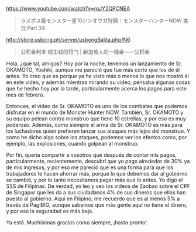 https://www.youtube.com/watch?v=rqJY2QPCNEA

> ラスボス級モンスター星10ジンオウガ狩猟｜モンスターハンターNOW 実況 Part 34

http://store.usbong.ph/server/usbongBalita.php/N6

> 公积金利率 钱生钱的窍门 | 新加坡人的一桶金——公积金 

Hola, ¿qué tal, amigos? Hoy por la noche, tenemos un lanzamiento de Sr. OKAMOTO, Yoshiki, aunque me pareció que fue más corto que los de él antes. Yo creo que es porque ya he visto más o menos lo que nos mostró él en este video, y además mientras mirando su video, pensaba algunas cosas que he hecho hoy por la tarde, particularmente acerca los pagos para este mes de febrero.

Entonces, el video de Sr. OKAMOTO es uno de los combates que podemos disfrutar en el mundo de Monster Hunter NOW. También, Sr. OKAMOTO y su equipo pelean contra monstruo que tiene 10 estrellas, y por eso es muy poderoso. Además, como siempre el arma de Sr. OKAMOTO es más para los luchadores quien prefieren lanzar sus ataques más lejos del monstruo. Y como he dicho algo sobre los ataques, podemos ver los efectos como, por ejemplo, las explosiones, cuando golpean al monstruo.

Por fin, quería compartir a vosotros que después de contar mis pagos, particularmente, recientemente, descubrí que yo pago alrededor de 30% ya de mis ingresos, y por eso me pareció que es una forma para que los trabajadores le hacen ahorrar más, porque lo que debemos dar al gobierno se cambió, y por lo tanto necesitamos pagar más que lo antes. Yo digo el SSS de Filipinas. De verdad, yo leo y veo los videos de Zaobao sobre el CPF de Singapur que les da a sus ciudadanos 4% de sus dineros que ellos han puesto al gobierno. Aquí en Filipino, me recuerdo que es al menos 5% a través de PagIBIG, aunque sabemos que más gente aquí no tiene el dinero, y por eso la seguradad es más baja.

Ya está. Muchísimas gracias como siempre, ¡hasta pronto!
